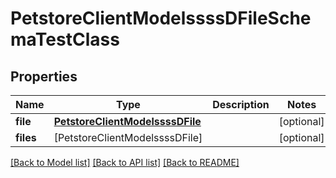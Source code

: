 # PetstoreClientModelssssDFileSchemaTestClass

## Properties
Name | Type | Description | Notes
------------ | ------------- | ------------- | -------------
**file** | [**PetstoreClientModelssssDFile**](PetstoreClientModelssssDFile.md) |  | [optional] 
**files** | [PetstoreClientModelssssDFile] |  | [optional] 

[[Back to Model list]](../README.md#documentation-for-models) [[Back to API list]](../README.md#documentation-for-api-endpoints) [[Back to README]](../README.md)


